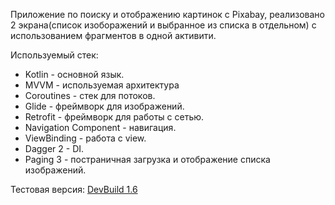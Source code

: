 Приложение по поиску и отображению картинок с Pixabay, реализовано 2 экрана(список изоборажений и выбранное из списка в отдельном) с использованием фрагментов в одной активити.
 
Используемый стек: 
 - Kotlin - основной язык.
 - MVVM - используемая архитектура
 - Coroutines - стек для потоков.
 - Glide - фреймворк для изображений. 
 - Retrofit - фреймворк для работы с сетью.
 - Navigation Component - навигация. 
 - ViewBinding - работа с view.
 - Dagger 2 - DI.
 - Paging 3 - постраничная загрузка и отображение списка изображений.

Тестовая версия: [DevBuild 1.6](https://drive.google.com/file/d/1LY8qBk23vw3pScREIn60DqV2Eo5bcXya/view?usp=sharing)
